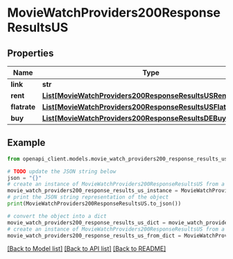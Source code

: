 # MovieWatchProviders200ResponseResultsUS


## Properties

Name | Type | Description | Notes
------------ | ------------- | ------------- | -------------
**link** | **str** |  | [optional] 
**rent** | [**List[MovieWatchProviders200ResponseResultsUSRentInner]**](MovieWatchProviders200ResponseResultsUSRentInner.md) |  | [optional] 
**flatrate** | [**List[MovieWatchProviders200ResponseResultsUSFlatrateInner]**](MovieWatchProviders200ResponseResultsUSFlatrateInner.md) |  | [optional] 
**buy** | [**List[MovieWatchProviders200ResponseResultsDEBuyInner]**](MovieWatchProviders200ResponseResultsDEBuyInner.md) |  | [optional] 

## Example

```python
from openapi_client.models.movie_watch_providers200_response_results_us import MovieWatchProviders200ResponseResultsUS

# TODO update the JSON string below
json = "{}"
# create an instance of MovieWatchProviders200ResponseResultsUS from a JSON string
movie_watch_providers200_response_results_us_instance = MovieWatchProviders200ResponseResultsUS.from_json(json)
# print the JSON string representation of the object
print(MovieWatchProviders200ResponseResultsUS.to_json())

# convert the object into a dict
movie_watch_providers200_response_results_us_dict = movie_watch_providers200_response_results_us_instance.to_dict()
# create an instance of MovieWatchProviders200ResponseResultsUS from a dict
movie_watch_providers200_response_results_us_from_dict = MovieWatchProviders200ResponseResultsUS.from_dict(movie_watch_providers200_response_results_us_dict)
```
[[Back to Model list]](../README.md#documentation-for-models) [[Back to API list]](../README.md#documentation-for-api-endpoints) [[Back to README]](../README.md)


